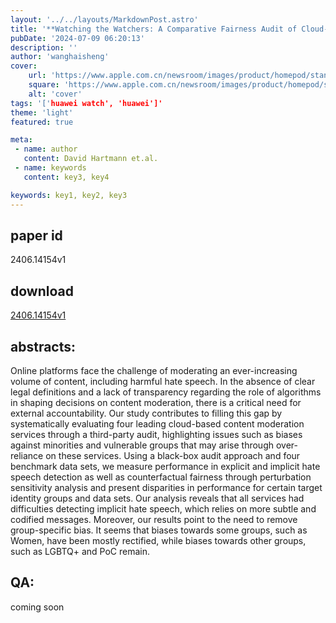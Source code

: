 ```yaml
---
layout: '../../layouts/MarkdownPost.astro'
title: '**Watching the Watchers: A Comparative Fairness Audit of Cloud-based Content Moderation Services**'
pubDate: '2024-07-09 06:20:13'
description: ''
author: 'wanghaisheng'
cover:
    url: 'https://www.apple.com.cn/newsroom/images/product/homepod/standard/Apple-HomePod-hero-230118_big.jpg.large_2x.jpg'
    square: 'https://www.apple.com.cn/newsroom/images/product/homepod/standard/Apple-HomePod-hero-230118_big.jpg.large_2x.jpg'
    alt: 'cover'
tags: '['huawei watch', 'huawei']' 
theme: 'light'
featured: true

meta:
 - name: author
   content: David Hartmann et.al.
 - name: keywords
   content: key3, key4

keywords: key1, key2, key3
---
```


## paper id
2406.14154v1
## download
[2406.14154v1](http://arxiv.org/abs/2406.14154v1)
## abstracts:
Online platforms face the challenge of moderating an ever-increasing volume of content, including harmful hate speech. In the absence of clear legal definitions and a lack of transparency regarding the role of algorithms in shaping decisions on content moderation, there is a critical need for external accountability. Our study contributes to filling this gap by systematically evaluating four leading cloud-based content moderation services through a third-party audit, highlighting issues such as biases against minorities and vulnerable groups that may arise through over-reliance on these services. Using a black-box audit approach and four benchmark data sets, we measure performance in explicit and implicit hate speech detection as well as counterfactual fairness through perturbation sensitivity analysis and present disparities in performance for certain target identity groups and data sets. Our analysis reveals that all services had difficulties detecting implicit hate speech, which relies on more subtle and codified messages. Moreover, our results point to the need to remove group-specific bias. It seems that biases towards some groups, such as Women, have been mostly rectified, while biases towards other groups, such as LGBTQ+ and PoC remain.
## QA:
coming soon
